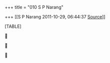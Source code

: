 +++
title = "010 S P Narang"

+++
[[S P Narang	2011-10-29, 06:44:37 [Source](https://groups.google.com/g/bvparishat/c/tiWZaVpCw-Q)]]



[TABLE]







